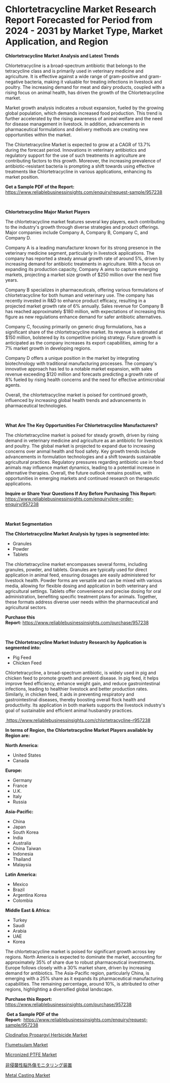 <p><h1>Chlortetracycline Market Research Report Forecasted for Period from 2024 -  2031 by Market Type, Market Application, and Region</h1></p><p><strong>Chlortetracycline Market Analysis and Latest Trends</strong></p>
<p><p>Chlortetracycline is a broad-spectrum antibiotic that belongs to the tetracycline class and is primarily used in veterinary medicine and agriculture. It is effective against a wide range of gram-positive and gram-negative bacteria, making it valuable for treating infections in livestock and poultry. The increasing demand for meat and dairy products, coupled with a rising focus on animal health, has driven the growth of the Chlortetracycline market.</p><p>Market growth analysis indicates a robust expansion, fueled by the growing global population, which demands increased food production. This trend is further accelerated by the rising awareness of animal welfare and the need for disease management in livestock. In addition, advancements in pharmaceutical formulations and delivery methods are creating new opportunities within the market. </p><p>The Chlortetracycline Market is expected to grow at a CAGR of 13.7% during the forecast period. Innovations in veterinary antibiotics and regulatory support for the use of such treatments in agriculture are contributing factors to this growth. Moreover, the increasing prevalence of antibiotic-resistant bacteria is prompting a shift towards using effective treatments like Chlortetracycline in various applications, enhancing its market position.</p></p>
<p><strong>Get a Sample PDF of the Report:&nbsp;</strong> <a href="https://www.reliablebusinessinsights.com/enquiry/request-sample/957238">https://www.reliablebusinessinsights.com/enquiry/request-sample/957238</a></p>
<p>&nbsp;</p>
<p><strong>Chlortetracycline Major Market Players</strong></p>
<p><p>The chlortetracycline market features several key players, each contributing to the industry's growth through diverse strategies and product offerings. Major companies include Company A, Company B, Company C, and Company D.</p><p>Company A is a leading manufacturer known for its strong presence in the veterinary medicine segment, particularly in livestock applications. The company has reported a steady annual growth rate of around 5%, driven by increasing demand for antibiotic treatments in agriculture. With a focus on expanding its production capacity, Company A aims to capture emerging markets, projecting a market size growth of $250 million over the next five years.</p><p>Company B specializes in pharmaceuticals, offering various formulations of chlortetracycline for both human and veterinary use. The company has recently invested in R&D to enhance product efficacy, resulting in a projected market growth rate of 6% annually. Sales revenue for Company B has reached approximately $180 million, with expectations of increasing this figure as new regulations enhance demand for safer antibiotic alternatives.</p><p>Company C, focusing primarily on generic drug formulations, has a significant share of the chlortetracycline market. Its revenue is estimated at $150 million, bolstered by its competitive pricing strategy. Future growth is anticipated as the company increases its export capabilities, aiming for a 7% market growth in developing regions.</p><p>Company D offers a unique position in the market by integrating biotechnology with traditional manufacturing processes. The company's innovative approach has led to a notable market expansion, with sales revenue exceeding $120 million and forecasts predicting a growth rate of 8% fueled by rising health concerns and the need for effective antimicrobial agents.</p><p>Overall, the chlortetracycline market is poised for continued growth, influenced by increasing global health trends and advancements in pharmaceutical technologies.</p></p>
<p>&nbsp;</p>
<p><strong>What Are The Key Opportunities For Chlortetracycline Manufacturers?</strong></p>
<p><p>The chlortetracycline market is poised for steady growth, driven by rising demand in veterinary medicine and agriculture as an antibiotic for livestock and poultry. The global market is projected to expand due to increasing concerns over animal health and food safety. Key growth trends include advancements in formulation technologies and a shift towards sustainable agricultural practices. Regulatory pressures regarding antibiotic use in food animals may influence market dynamics, leading to a potential increase in alternative therapies. Overall, the future outlook remains positive, with opportunities in emerging markets and continued research on therapeutic applications.</p></p>
<p><strong>Inquire or Share Your Questions If Any Before Purchasing This Report:</strong> <a href="https://www.reliablebusinessinsights.com/enquiry/pre-order-enquiry/957238">https://www.reliablebusinessinsights.com/enquiry/pre-order-enquiry/957238</a></p>
<p>&nbsp;</p>
<p><strong>Market Segmentation</strong></p>
<p><strong>The Chlortetracycline Market Analysis by types is segmented into:</strong></p>
<p><ul><li>Granules</li><li>Powder</li><li>Tablets</li></ul></p>
<p><p>The chlortetracycline market encompasses several forms, including granules, powder, and tablets. Granules are typically used for direct application in animal feed, ensuring dosages are easily administered for livestock health. Powder forms are versatile and can be mixed with various media, allowing for flexible dosing and application in both veterinary and agricultural settings. Tablets offer convenience and precise dosing for oral administration, benefiting specific treatment plans for animals. Together, these formats address diverse user needs within the pharmaceutical and agricultural sectors.</p></p>
<p><strong>Purchase this Report:&nbsp;</strong><a href="https://www.reliablebusinessinsights.com/purchase/957238">https://www.reliablebusinessinsights.com/purchase/957238</a></p>
<p>&nbsp;</p>
<p><strong>The Chlortetracycline Market Industry Research by Application is segmented into:</strong></p>
<p><ul><li>Pig Feed</li><li>Chicken Feed</li></ul></p>
<p><p>Chlortetracycline, a broad-spectrum antibiotic, is widely used in pig and chicken feed to promote growth and prevent disease. In pig feed, it helps improve feed efficiency, enhance weight gain, and reduce gastrointestinal infections, leading to healthier livestock and better production rates. Similarly, in chicken feed, it aids in preventing respiratory and gastrointestinal diseases, thereby boosting overall flock health and productivity. Its application in both markets supports the livestock industry's goal of sustainable and efficient animal husbandry practices.</p></p>
<p><a href="https://www.reliablebusinessinsights.com/chlortetracycline-r957238">&nbsp;https://www.reliablebusinessinsights.com/chlortetracycline-r957238</a></p>
<p><strong>In terms of Region, the Chlortetracycline Market Players available by Region are:</strong></p>
<p>
    <p> <strong> North America: </strong>
        <ul>
            <li>United States</li>
            <li>Canada</li>
        </ul>
        </p> 
    <p> <strong> Europe: </strong>
        <ul>
            <li>Germany</li>
            <li>France</li>
            <li>U.K.</li>
            <li>Italy</li>
            <li>Russia</li>
        </ul>
        </p> 
    <p> <strong> Asia-Pacific: </strong>
        <ul>
            <li>China</li>
            <li>Japan</li>
            <li>South Korea</li>
            <li>India</li>
            <li>Australia</li>
            <li>China Taiwan</li>
            <li>Indonesia</li>
            <li>Thailand</li>
            <li>Malaysia</li>
        </ul>
        </p> 
    <p> <strong> Latin America: </strong>
        <ul>
            <li>Mexico</li>
            <li>Brazil</li>
            <li>Argentina Korea</li>
            <li>Colombia</li>
        </ul>
        </p> 
    <p> <strong> Middle East & Africa: </strong>
        <ul>
            <li>Turkey</li>
            <li>Saudi</li>
            <li>Arabia</li>
            <li>UAE</li>
            <li>Korea</li>
        </ul>
    </p>
    </p>
<p><p>The chlortetracycline market is poised for significant growth across key regions. North America is expected to dominate the market, accounting for approximately 35% of share due to robust pharmaceutical investments. Europe follows closely with a 30% market share, driven by increasing demand for antibiotics. The Asia-Pacific region, particularly China, is emerging with a 25% share as it expands its pharmaceutical manufacturing capabilities. The remaining percentage, around 10%, is attributed to other regions, highlighting a diversified global landscape.</p></p>
<p><strong>Purchase this Report: </strong><a href="https://www.reliablebusinessinsights.com/purchase/957238">https://www.reliablebusinessinsights.com/purchase/957238</a></p>
<p>&nbsp;<strong>Get a Sample PDF of the Report:&nbsp;&nbsp;</strong><a href="https://www.reliablebusinessinsights.com/enquiry/request-sample/957238">https://www.reliablebusinessinsights.com/enquiry/request-sample/957238</a></p>
<p><strong></strong></p>
<p><p><a href="https://medium.com/@lucas.russell0876/the-global-clodinafop-propargyl-herbicide-market-is-expected-to-witness-a-compound-annual-growth-5e50e7b4328f">Clodinafop Propargyl Herbicide Market</a></p><p><a href="https://medium.com/@lucas.russell0876/the-global-flumetsulam-market-is-a-dynamic-and-growing-industry-faffaf2d5345">Flumetsulam Market</a></p><p><a href="https://issuu.com/reportprime-2/docs/micronized-ptfe-market-size-2030.pp_537d332b8de19b">Micronized PTFE Market</a></p><p><a href="https://medium.com/@melliestracke2023/non-invasive-brain-trauma-monitoring-devices-market-%E3%81%AF-%E3%82%B3%E3%82%B9%E3%83%88%E7%AE%A1%E7%90%86%E3%81%A8%E5%8A%B9%E7%8E%87%E5%90%91%E4%B8%8A%E3%82%92%E5%84%AA%E5%85%88%E3%81%97%E3%81%BE%E3%81%99-4fca227dbb8f">非侵襲性脳外傷モニタリング装置</a></p><p><a href="https://issuu.com/reportprime-2/docs/metal-casting-market-size-2030.pptx_231bb8a0c77e17">Metal Casting Market</a></p></p>